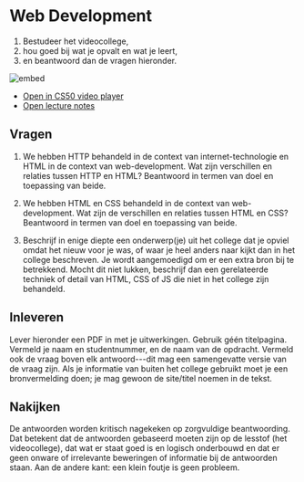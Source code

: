 # Web Development

1. Bestudeer het videocollege,
2. hou goed bij wat je opvalt en wat je leert,
3. en beantwoord dan de vragen hieronder.

![embed](https://www.youtube.com/embed/U6hkOAnFJxM)

- [Open in CS50 video player](https://video.cs50.io/U6hkOAnFJxM?screen=m67oi7tINzQ)
- [Open lecture notes](https://cs50.harvard.edu/ap/2021/curriculum/technology/notes/web_development/)

## Vragen

1. We hebben HTTP behandeld in de context van internet-technologie en HTML in de context van web-development. Wat zijn verschillen en relaties tussen HTTP en HTML? Beantwoord in termen van doel en  toepassing van beide.

2. We hebben HTML en CSS behandeld in de context van web-development. Wat zijn de verschillen en relaties tussen HTML en CSS? Beantwoord in termen van doel en toepassing van beide.

3. Beschrijf in enige diepte een onderwerp(je) uit het college dat je opviel omdat het nieuw voor je was, of waar je heel anders naar kijkt dan in het college beschreven. Je wordt aangemoedigd om er een extra bron bij te betrekkend. Mocht dit niet lukken, beschrijf dan een gerelateerde techniek of detail van HTML, CSS of JS die niet in het college zijn behandeld.

## Inleveren

Lever hieronder een PDF in met je uitwerkingen. Gebruik géén titelpagina. Vermeld je naam en studentnummer, en de naam van de opdracht. Vermeld ook de vraag boven elk antwoord---dit mag een samengevatte versie van de vraag zijn. Als je informatie van buiten het college gebruikt moet je een bronvermelding doen; je mag gewoon de site/titel noemen in de tekst.

## Nakijken

De antwoorden worden kritisch nagekeken op zorgvuldige beantwoording. Dat betekent dat de antwoorden gebaseerd moeten zijn op de lesstof (het videocollege), dat wat er staat goed is en logisch onderbouwd en dat er geen onware of irrelevante beweringen of informatie bij de antwoorden staan. Aan de andere kant: een klein foutje is geen probleem.
